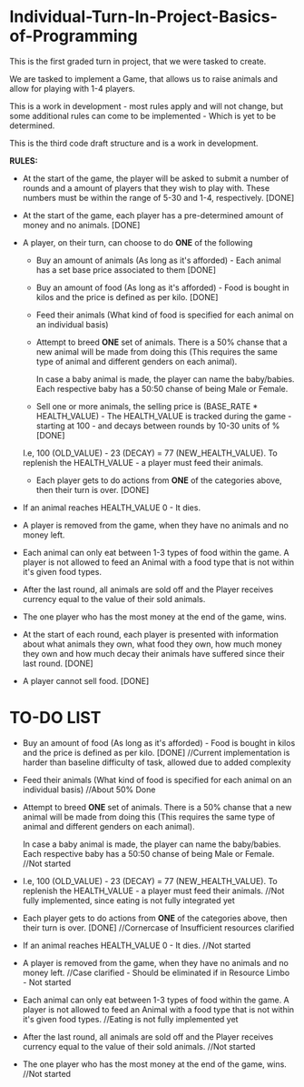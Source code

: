# Individual-Turn-In-Project-Basics-of-Programming
This is the first graded turn in project, that we were tasked to create.

We are tasked to implement a Game, that allows us to raise animals 
and allow for playing with 1-4 players.

This is a work in development - most rules apply and will not change, but some additional
rules can come to be implemented - Which is yet to be determined.

This is the third code draft structure and is a work in development.

**RULES:**

- At the start of the game, the player will be asked to submit a number of rounds
and a amount of players that they wish to play with. These numbers must be within the range of 5-30 and 1-4, 
  respectively. [DONE]
  
- At the start of the game, each player has a pre-determined amount of money and no animals. [DONE]

- A player, on their turn, can choose to do **ONE** of the following
    
    - Buy an amount of animals (As long as it's afforded) - Each animal has a set 
      base price associated to them [DONE]
    
    - Buy an amount of food (As long as it's afforded) - Food is bought in kilos
    and the price is defined as per kilo. [DONE]
    
    - Feed their animals (What kind of food is specified for each animal on an individual basis)
    
    - Attempt to breed **ONE** set of animals. There is a 50% chanse that a new animal will be
    made from doing this (This requires the same type of animal and different genders on each animal). 
      
      In case a baby animal is made, the player can name the baby/babies. Each respective
    baby has a 50:50 chanse of being Male or Female.
      
    - Sell one or more animals, the selling price is (BASE_RATE * HEALTH_VALUE) - The HEALTH_VALUE 
    is tracked during the game - starting at 100 - and decays between rounds by 10-30 units of % [DONE]
    
     I.e, 100 (OLD_VALUE) - 23 (DECAY) = 77 (NEW_HEALTH_VALUE). To replenish the
      HEALTH_VALUE - a player must feed their animals. 
      
    - Each player gets to do actions from **ONE** of the categories above, then their turn is over. [DONE]
    
- If an animal reaches HEALTH_VALUE 0 - It dies.

- A player is removed from the game, when they have no animals and no money left.

- Each animal can only eat between 1-3 types of food within the game. A player is not allowed to feed an Animal with a 
  food type that is not within it's given food types.
  
- After the last round, all animals are sold off and the Player receives currency equal to the value of their sold animals.

- The one player who has the most money at the end of the game, wins.

- At the start of each round, each player is presented with information about what
    animals they own, what food they own, how much money they own and how much decay
    their animals have suffered since their last round. [DONE]
  
- A player cannot sell food. [DONE]

# TO-DO LIST
- Buy an amount of food (As long as it's afforded) - Food is bought in kilos
    and the price is defined as per kilo. [DONE] //Current implementation is harder than baseline difficulty of task, allowed due to added complexity
    
- Feed their animals (What kind of food is specified for each animal on an individual basis) //About 50% Done

- Attempt to breed **ONE** set of animals. There is a 50% chanse that a new animal will be
    made from doing this (This requires the same type of animal and different genders on each animal). 
      
    In case a baby animal is made, the player can name the baby/babies. Each respective
    baby has a 50:50 chanse of being Male or Female. //Not started
    
- I.e, 100 (OLD_VALUE) - 23 (DECAY) = 77 (NEW_HEALTH_VALUE). To replenish the
      HEALTH_VALUE - a player must feed their animals. //Not fully implemented, since eating is not fully integrated yet
      
- Each player gets to do actions from **ONE** of the categories above, then their turn is over. [DONE] //Cornercase of Insufficient resources clarified

- If an animal reaches HEALTH_VALUE 0 - It dies. //Not started

- A player is removed from the game, when they have no animals and no money left. //Case clarified - Should be eliminated if in Resource Limbo - Not started

- Each animal can only eat between 1-3 types of food within the game. A player is not allowed to feed an Animal with a 
  food type that is not within it's given food types. //Eating is not fully implemented yet

- After the last round, all animals are sold off and the Player receives currency equal to the value of their sold animals. //Not started

- The one player who has the most money at the end of the game, wins. //Not started
